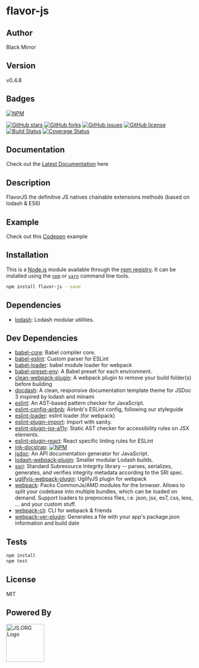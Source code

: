 # flavor-js

## Author
Black Mirror

## Version
v0.4.8

## Badges

[![NPM](https://nodei.co/npm/flavor-js.png)](https://nodei.co/npm/flavor-js/)

[![GitHub stars](https://img.shields.io/github/stars/blackmirror1980/flavor-js.svg?style=plastic)](https://github.com/blackmirror1980/flavor-js/stargazers) [![GitHub forks](https://img.shields.io/github/forks/blackmirror1980/flavor-js.svg?style=plastic)](https://github.com/blackmirror1980/flavor-js/network) [![GitHub issues](https://img.shields.io/github/issues/blackmirror1980/flavor-js.svg?style=plastic)](https://github.com/blackmirror1980/flavor-js/issues) [![GitHub license](https://img.shields.io/github/license/blackmirror1980/flavor-js.svg?style=plastic)](https://github.com/blackmirror1980/flavor-js/blob/master/LICENSE) [![Build Status](https://travis-ci.org/blackmirror1980/flavor-js.svg?branch=master)](https://travis-ci.org/blackmirror1980/flavor-js) [![Coverage Status](https://coveralls.io/repos/github/blackmirror1980/flavor-js/badge.svg?branch=master)](https://coveralls.io/github/blackmirror1980/flavor-js?branch=master)

## Documentation
Check out the [Latest Documentation](https://blackmirror1980.github.io/flavor-js/docs/index.html) here

## Description
FlavorJS the definitive JS natives chainable extensions methods (based on lodash &amp; ES6)

## Example
Check out this [Codepen]() example

## Installation

This is a [Node.js](https://nodejs.org/) module available through the 
[npm registry](https://www.npmjs.com/). It can be installed using the 
[`npm`](https://docs.npmjs.com/getting-started/installing-npm-packages-locally)
or 
[`yarn`](https://yarnpkg.com/en/)
command line tools.

```sh
npm install flavor-js --save
```

## Dependencies

- [lodash](https://ghub.io/lodash): Lodash modular utilities.

## Dev Dependencies

- [babel-core](https://ghub.io/babel-core): Babel compiler core.
- [babel-eslint](https://ghub.io/babel-eslint): Custom parser for ESLint
- [babel-loader](https://ghub.io/babel-loader): babel module loader for webpack
- [babel-preset-env](https://ghub.io/babel-preset-env): A Babel preset for each environment.
- [clean-webpack-plugin](https://ghub.io/clean-webpack-plugin): A webpack plugin to remove your build folder(s) before building
- [docdash](https://ghub.io/docdash): A clean, responsive documentation template theme for JSDoc 3 inspired by lodash and minami
- [eslint](https://ghub.io/eslint): An AST-based pattern checker for JavaScript.
- [eslint-config-airbnb](https://ghub.io/eslint-config-airbnb): Airbnb&#39;s ESLint config, following our styleguide
- [eslint-loader](https://ghub.io/eslint-loader): eslint loader (for webpack)
- [eslint-plugin-import](https://ghub.io/eslint-plugin-import): Import with sanity.
- [eslint-plugin-jsx-a11y](https://ghub.io/eslint-plugin-jsx-a11y): Static AST checker for accessibility rules on JSX elements.
- [eslint-plugin-react](https://ghub.io/eslint-plugin-react): React specific linting rules for ESLint
- [ink-docstrap](https://ghub.io/ink-docstrap): [![NPM](https://nodei.co/npm/ink-docstrap.png?downloads=true)](https://nodei.co/npm/ink-docstrap/)
- [jsdoc](https://ghub.io/jsdoc): An API documentation generator for JavaScript.
- [lodash-webpack-plugin](https://ghub.io/lodash-webpack-plugin): Smaller modular Lodash builds.
- [ssri](https://ghub.io/ssri): Standard Subresource Integrity library --  parses, serializes, generates, and verifies integrity metadata according to the SRI spec.
- [uglifyjs-webpack-plugin](https://ghub.io/uglifyjs-webpack-plugin): UglifyJS plugin for webpack
- [webpack](https://ghub.io/webpack): Packs CommonJs/AMD modules for the browser. Allows to split your codebase into multiple bundles, which can be loaded on demand. Support loaders to preprocess files, i.e. json, jsx, es7, css, less, ... and your custom stuff.
- [webpack-cli](https://ghub.io/webpack-cli): CLI for webpack &amp; friends
- [webpack-ver-plugin](https://ghub.io/webpack-ver-plugin): Generates a file with your app&#39;s package.json information and build date

## Tests

```sh
npm install
npm test
```


## License

MIT

## Powered By
<a href="http://js.org" target="_blank" title="JS.ORG | JavaScript Community">
<img src="http://logo.js.org/dark_horz.png" width="102" alt="JS.ORG Logo"/></a>
<!-- alternatives [bright|dark]_[horz|vert|tiny].png (width[horz:102,vert:50,tiny:77]) -->
